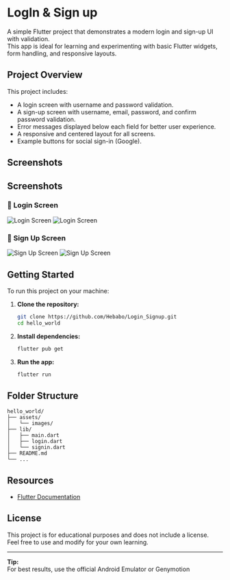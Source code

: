 # LogIn & Sign up

A simple Flutter project that demonstrates a modern login and sign-up UI with validation.  
This app is ideal for learning and experimenting with basic Flutter widgets, form handling, and responsive layouts.

## Project Overview

This project includes:
- A login screen with username and password validation.
- A sign-up screen with username, email, password, and confirm password validation.
- Error messages displayed below each field for better user experience.
- A responsive and centered layout for all screens.
- Example buttons for social sign-in (Google).

## Screenshots

## Screenshots

### 🔐 Login Screen
![Login Screen](assets/images/login.png)
![Login Screen](assets/images/login_valid.png)

### 📝 Sign Up Screen
![Sign Up Screen](assets/images/signup.png)
![Sign Up Screen](assets/images/signup_valid.png)


## Getting Started

To run this project on your machine:

1. **Clone the repository:**
   ```sh
   git clone https://github.com/Hebabo/Login_Signup.git
   cd hello_world
   ```

2. **Install dependencies:**
   ```sh
   flutter pub get
   ```

3. **Run the app:**
   ```sh
   flutter run
   ```

## Folder Structure

```
hello_world/
├── assets/
│   └── images/
├── lib/
│   ├── main.dart
│   ├── login.dart
│   └── signin.dart
├── README.md
└── ...
```

## Resources

- [Flutter Documentation](https://docs.flutter.dev/)

## License

This project is for educational purposes and does not include a license.  
Feel free to use and modify for your own learning.

---

**Tip:**  
For best results, use the official Android Emulator or Genymotion
